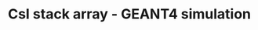 ---
title: "CsI stack array - GEANT4 simulation"
excerpt: "GEANT4 code simulates a CsI array and the energy deposited in its pixels by a primary particle and its secondaries.<br> The geometry is based on the CsI array used in experiments at the Centre for Advanced Laser Applications (CALA). The purpose of this CsI array is to diagnose the spectrum of gamma-rays produced in experiments (gamma spectrometer)."
collection: programming
permalink: /programming/Jetito
languages: "C/C++, Python"
thumbnail: /images/programming_Edep.png
link: "https://github.com/felipecsalgado/csi-scintillation-array"
repo: "github"
---